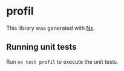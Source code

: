 # profil

This library was generated with [Nx](https://nx.dev).

## Running unit tests

Run `nx test profil` to execute the unit tests.
